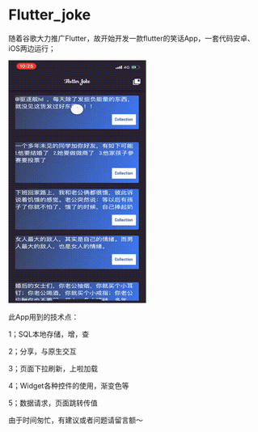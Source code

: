 # Flutter_joke

随着谷歌大力推广Flutter，故开始开发一款flutter的笑话App，一套代码安卓、iOS两边运行；

![joke picture](https://github.com/iEdric/Flutter_joke/blob/master/flutter_joke/introduce/output2.gif)

此App用到的技术点：

1；SQL本地存储，增，查

2；分享，与原生交互

3；页面下拉刷新，上啦加载

4；Widget各种控件的使用，渐变色等

5；数据请求，页面跳转传值

由于时间匆忙，有建议或者问题请留言额～
